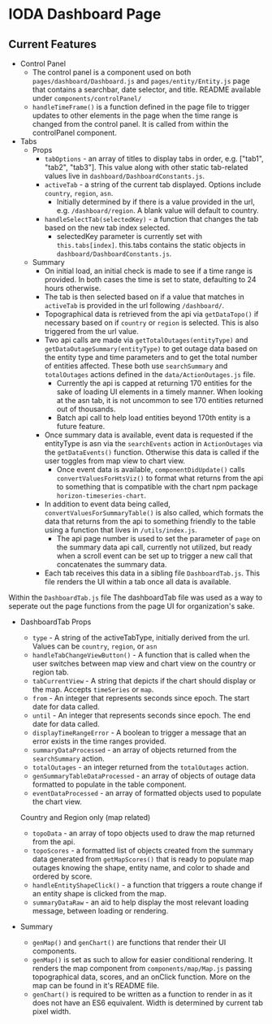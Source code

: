 # IODA Dashboard Page

## Current Features
- Control Panel
  - The control panel is a component used on both `pages/dashboard/Dashboard.js` and `pages/entity/Entity.js` page that contains a searchbar, date selector, and title. README available under `components/controlPanel/`
  - `handleTimeFrame()` is a function defined in the page file to trigger updates to other elements in the page when the time range is changed from the control panel. It is called from within the controlPanel component.
- Tabs
  - Props
     - `tabOptions` - an array of titles to display tabs in order, e.g. ["tab1", "tab2", "tab3"]. This value along with other static tab-related values live in `dashboard/DashboardConstants.js`.
     - `activeTab` - a string of the current tab displayed. Options include `country`, `region`, `asn`.
        - Initially determined by if there is a value provided in the url, e.g. `/dashboard/region`. A blank value will default to country.
     - `handleSelectTab(selectedKey)` - a function that changes the tab based on the new tab index selected. 
        - selectedKey parameter is currently set with `this.tabs[index]`. this.tabs contains the static objects in `dashboard/DashboardConstants.js`.
  - Summary
     - On initial load, an initial check is made to see if a time range is provided. In both cases the time is set to state, defaulting to 24 hours otherwise. 
     - The tab is then selected based on if a value that matches in `activeTab` is provided in the url following `/dashboard/`. 
     - Topographical data is retrieved from the api via `getDataTopo()` if necessary based on if `country` or `region` is selected. This is also triggered from the url value.
     - Two api calls are made via `getTotalOutages(entityType)` and `getDataOutageSummary(entityType)` to get outage data based on the entity type and time parameters and to get the total number of entities affected. These both use `searchSummary` and `totalOutages` actions defined in the `data/ActionOutages.js` file.
        - Currently the api is capped at returning 170 entities for the sake of loading UI elements in a timely manner. When looking at the asn tab, it is not uncommon to see 170 entities returned out of thousands.
        - Batch api call to help load entities beyond 170th entity is a future feature.
     - Once summary data is available, event data is requested if the entityType is asn via the `searchEvents` action in `ActionOutages` via the `getDataEvents()` function. Otherwise this data is called if the user toggles from map view to chart view.
        - Once event data is available, `componentDidUpdate()` calls `convertValuesForHtsViz()` to format what returns from the api to something that is compatible with the chart npm package `horizon-timeseries-chart`.
     - In addition to event data being called, `convertValuesForSummaryTable()` is also called, which formats the data that returns from the api to something friendly to the table using a function that lives in `/utils/index.js`. 
       - The api page number is used to set the parameter of `page` on the summary data api call, currently not utilized, but ready when a scroll event can be set up to trigger a new call that concatenates the summary data.
     - Each tab receives this data in a sibling file `DashboardTab.js`. This file renders the UI within a tab once all data is available.

Within the `DashboardTab.js` file
  The dashboardTab file was used as a way to seperate out the page functions from the page UI for organization's sake.
   - DashboardTab Props
     - `type` - A string of the activeTabType, initially derived from the url. Values can be `country`, `region`, or `asn`
     - `handleTabChangeViewButton()` - A function that is called when the user switches between map view and chart view on the country or region tab.
     - `tabCurrentView` - A string that depicts if the chart should display or the map. Accepts `timeSeries` or `map`.
     - `from` - An integer that represents seconds since epoch. The start date for data called.
     - `until` - An integer that represents seconds since epoch. The end date for data called.
     - `displayTimeRangeError` - A boolean to trigger a message that an error exists in the time ranges provided.
     - `summaryDataProcessed` - an array of objects returned from the `searchSummary` action.
     - `totalOutages` - an integer returned from the `totalOutages` action.
     - `genSummaryTableDataProcessed` - an array of objects of outage data formatted to populate in the table component.
     - `eventDataProcessed` - an array of formatted objects used to populate the chart view.
     
     Country and Region only (map related)
     - `topoData` - an array of topo objects used to draw the map returned from the api.
     - `topoScores` - a formatted list of objects created from the summary data generated from `getMapScores()` that is ready to populate map outages knowing the shape, entity name, and color to shade and ordered by score.
     - `handleEntityShapeClick()` - a function that triggers a route change if an entity shape is clicked from the map.
     - `summaryDataRaw` - an aid to help display the most relevant loading message, between loading or rendering.
   - Summary
     - `genMap()` and `genChart()` are functions that render their UI components. 
     - `genMap()` is set as such to allow for easier conditional rendering. It renders the map component from `components/map/Map.js` passing topographical data, scores, and an onClick function. More on the map can be found in it's README file.
     - `genChart()` is required to be written as a function to render in as it does not have an ES6 equivalent. Width is determined by current tab pixel width. 
     
        

